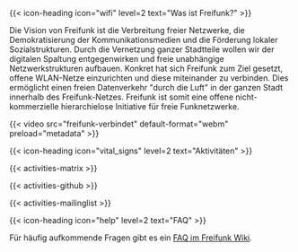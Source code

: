 ---
---
{{< icon-heading icon="wifi" level=2 text="Was ist Freifunk?" >}}

Die Vision von Freifunk ist die Verbreitung freier Netzwerke, die Demokratisierung der Kommunikationsmedien und die Förderung lokaler Sozialstrukturen. Durch die Vernetzung ganzer Stadtteile wollen wir der digitalen Spaltung entgegenwirken und freie unabhängige Netzwerkstrukturen aufbauen. Konkret hat sich Freifunk zum Ziel gesetzt, offene WLAN-Netze einzurichten und diese miteinander zu verbinden. Dies ermöglicht einen freien Datenverkehr "durch die Luft" in der ganzen Stadt innerhalb des Freifunk-Netzes. Freifunk ist somit eine offene nicht-kommerzielle hierarchielose Initiative für freie Funknetzwerke.

{{< video src="freifunk-verbindet" default-format="webm" preload="metadata" >}}

{{< icon-heading icon="vital_signs" level=2 text="Aktivitäten" >}}

{{< activities-matrix >}}

{{< activities-github >}}

{{< activities-mailinglist >}}

{{< icon-heading icon="help" level=2 text="FAQ" >}}

Für häufig aufkommende Fragen gibt es ein [FAQ im Freifunk Wiki](https://wiki.freifunk.net/Berlin:FAQ).
